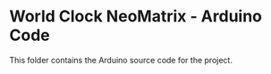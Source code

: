 # World Clock NeoMatrix - Arduino Code

This folder contains the Arduino source code for the project.
